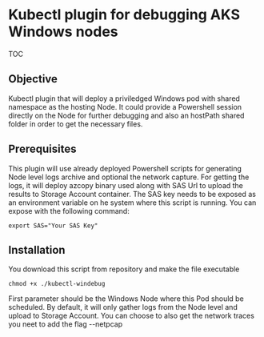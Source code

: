 # Kubectl plugin for debugging AKS Windows nodes

TOC

## Objective

Kubectl plugin that will deploy a priviledged Windows pod with shared namespace as the hosting Node. It could provide a Powershell session directly on the Node for further 
debugging and also an hostPath shared folder in order to get the necessary files. 


## Prerequisites

This plugin will use already deployed Powershell scripts for generating Node level logs archive and optional the network capture. For getting the logs, it will deploy azcopy binary
used along with SAS Url to upload the results to Storage Account container. The SAS key needs to be exposed as an environment variable on he system where this script is running.
You can expose with the following command:
```
export SAS="Your SAS Key"
```

## Installation

You download this script from repository and make the file executable 

```
chmod +x ./kubectl-windebug
```

First parameter should be the Windows Node where this Pod should be scheduled. By default, it will only gather logs from the Node level and upload to Storage Account. 
You can choose to also get the network traces you neet to add the flag --netpcap
